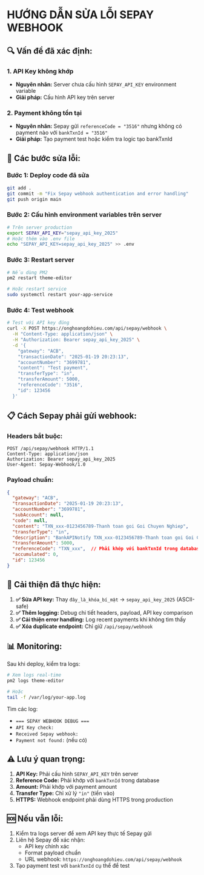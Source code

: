 # HƯỚNG DẪN SỬA LỖI SEPAY WEBHOOK

## 🔍 Vấn đề đã xác định:

### 1. API Key không khớp
- **Nguyên nhân:** Server chưa cấu hình `SEPAY_API_KEY` environment variable
- **Giải pháp:** Cấu hình API key trên server

### 2. Payment không tồn tại  
- **Nguyên nhân:** Sepay gửi `referenceCode = "3516"` nhưng không có payment nào với `bankTxnId = "3516"`
- **Giải pháp:** Tạo payment test hoặc kiểm tra logic tạo bankTxnId

## 🚀 Các bước sửa lỗi:

### Bước 1: Deploy code đã sửa
```bash
git add .
git commit -m "Fix Sepay webhook authentication and error handling"
git push origin main
```

### Bước 2: Cấu hình environment variables trên server
```bash
# Trên server production
export SEPAY_API_KEY="sepay_api_key_2025"
# Hoặc thêm vào .env file
echo "SEPAY_API_KEY=sepay_api_key_2025" >> .env
```

### Bước 3: Restart server
```bash
# Nếu dùng PM2
pm2 restart theme-editor

# Hoặc restart service
sudo systemctl restart your-app-service
```

### Bước 4: Test webhook
```bash
# Test với API key đúng
curl -X POST https://onghoangdohieu.com/api/sepay/webhook \
  -H "Content-Type: application/json" \
  -H "Authorization: Bearer sepay_api_key_2025" \
  -d '{
    "gateway": "ACB",
    "transactionDate": "2025-01-19 20:23:13",
    "accountNumber": "3699781",
    "content": "Test payment",
    "transferType": "in",
    "transferAmount": 5000,
    "referenceCode": "3516",
    "id": 123456
  }'
```

## 📋 Cách Sepay phải gửi webhook:

### Headers bắt buộc:
```http
POST /api/sepay/webhook HTTP/1.1
Content-Type: application/json
Authorization: Bearer sepay_api_key_2025
User-Agent: Sepay-Webhook/1.0
```

### Payload chuẩn:
```json
{
  "gateway": "ACB",
  "transactionDate": "2025-01-19 20:23:13",
  "accountNumber": "3699781",
  "subAccount": null,
  "code": null,
  "content": "TXN_xxx-0123456789-Thanh toan goi Goi Chuyen Nghiep",
  "transferType": "in",
  "description": "BankAPINotify TXN_xxx-0123456789-Thanh toan goi Goi Chuyen Nghiep",
  "transferAmount": 5000,
  "referenceCode": "TXN_xxx",  // Phải khớp với bankTxnId trong database
  "accumulated": 0,
  "id": 123456
}
```

## 🔧 Cải thiện đã thực hiện:

1. **✅ Sửa API key:** Thay `đây_là_khóa_bí_mật` → `sepay_api_key_2025` (ASCII-safe)
2. **✅ Thêm logging:** Debug chi tiết headers, payload, API key comparison
3. **✅ Cải thiện error handling:** Log recent payments khi không tìm thấy
4. **✅ Xóa duplicate endpoint:** Chỉ giữ `/api/sepay/webhook`

## 📊 Monitoring:

Sau khi deploy, kiểm tra logs:
```bash
# Xem logs real-time
pm2 logs theme-editor

# Hoặc
tail -f /var/log/your-app.log
```

Tìm các log:
- `=== SEPAY WEBHOOK DEBUG ===`
- `API Key check:`
- `Received Sepay webhook:`
- `Payment not found:` (nếu có)

## ⚠️ Lưu ý quan trọng:

1. **API Key:** Phải cấu hình `SEPAY_API_KEY` trên server
2. **Reference Code:** Phải khớp với `bankTxnId` trong database  
3. **Amount:** Phải khớp với payment amount
4. **Transfer Type:** Chỉ xử lý `"in"` (tiền vào)
5. **HTTPS:** Webhook endpoint phải dùng HTTPS trong production

## 🆘 Nếu vẫn lỗi:

1. Kiểm tra logs server để xem API key thực tế Sepay gửi
2. Liên hệ Sepay để xác nhận:
   - API key chính xác
   - Format payload chuẩn
   - URL webhook: `https://onghoangdohieu.com/api/sepay/webhook`
3. Tạo payment test với `bankTxnId` cụ thể để test
